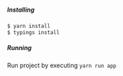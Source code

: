 
##### Installing
```bash
$ yarn install
$ typings install
```

##### Running
Run project by executing `yarn run app`